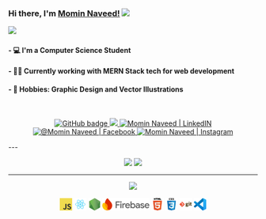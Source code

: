 ### Hi there, I'm [Momin Naveed!](https://www.instagram.com/momin_220) <img src="https://github.com/TheDudeThatCode/TheDudeThatCode/blob/master/Assets/wave.gif" width="29px">

![](https://komarev.com/ghpvc/?username=momin-naveed&color=blueviolet&label=Profile+Views)

#### - 💻‍ I'm a Computer Science Student

#### - 👨‍💻 Currently working with MERN Stack tech for web development

#### - 🎨 Hobbies: Graphic Design and Vector Illustrations

<br />
<p align="center">
  <a href="https://github.com/momin-naveed?tab=followers">
    <img src="https://img.shields.io/github/followers/momin-naveed?label=GitHub&logo=GitHub&style=for-the-badge" alt="GitHub badge" />
  </a>
  <a href="http://twitter.com/mominnaveed">
    <img src="https://img.shields.io/twitter/follow/momin-naveed?label=Twitter&logo=twitter&style=for-the-badge" />
  </a>
  <a href="https://www.linkedin.com/in/momin-naveed-09b554241/" target="_blank">
  <img alt="Momin Naveed | LinkedIN"  src="https://img.shields.io/badge/linkedin-%230077B5.svg?&style=for-the-badge&logo=linkedin&logoColor=white" />
</a>
<a href="https://www.facebook.com/mominnaveed" target="_blank">
  <img  alt="@Momin Naveed | Facebook" src="https://img.shields.io/badge/facebook-%231877F2.svg?&style=for-the-badge&logo=facebook&logoColor=white" />
</a>
<a href="https://www.instagram.com/momin_220" target="_blank">
  <img alt="Momin Naveed | Instagram"  src="https://img.shields.io/badge/instagram-%23E4405F.svg?&style=for-the-badge&logo=instagram&logoColor=white" />
</a>
</p>
---

<p align="center">
  <img width="400px" src="https://github-readme-stats.vercel.app/api?username=momin-naveed&show_icons=true&theme=tokyonight&hide_border=true&bg_color=1F222E" />
  <img width="400px" src="https://github-readme-streak-stats.herokuapp.com?user=momin-naveed&theme=gotham&hide_border=true&fire=C77800&ring=DD910B&background=1F222E" />
</p>

---
  
<p align="center">
  <img width="400px" src="https://github-readme-stats.vercel.app/api/top-langs/?username=momin-naveed&hide=TeX&layout=compact&theme=tokyonight&hide_border=true&bg_color=1F222E" />
</p>

<p align="center">
<img height="25" src="https://raw.githubusercontent.com/github/explore/80688e429a7d4ef2fca1e82350fe8e3517d3494d/topics/javascript/javascript.png">
<img height="25" src="https://raw.githubusercontent.com/github/explore/80688e429a7d4ef2fca1e82350fe8e3517d3494d/topics/react/react.png">
<img height="25" src="https://raw.githubusercontent.com/github/explore/80688e429a7d4ef2fca1e82350fe8e3517d3494d/topics/nodejs/nodejs.png">
<img src="https://raw.githubusercontent.com/gilbarbara/logos/master/logos/firebase.svg" alt="Firebase" height="25"/>
<img height="25" src="https://raw.githubusercontent.com/github/explore/80688e429a7d4ef2fca1e82350fe8e3517d3494d/topics/html/html.png">
<img height="25" src="https://raw.githubusercontent.com/github/explore/80688e429a7d4ef2fca1e82350fe8e3517d3494d/topics/css/css.png">
<img height="25" src="https://raw.githubusercontent.com/github/explore/80688e429a7d4ef2fca1e82350fe8e3517d3494d/topics/git/git.png">
<img height="25" src="https://raw.githubusercontent.com/github/explore/80688e429a7d4ef2fca1e82350fe8e3517d3494d/topics/visual-studio-code/visual-studio-code.png" />
</p>
